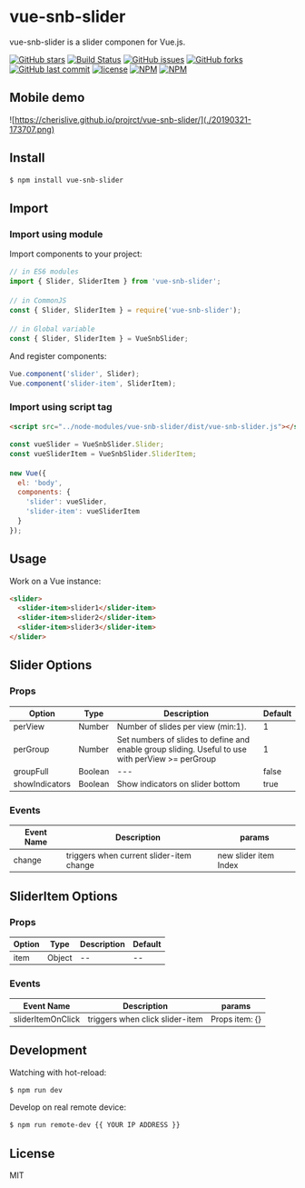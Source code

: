 # vue-snb-slider

vue-snb-slider is a slider componen for Vue.js.

[![GitHub stars](https://img.shields.io/github/stars/cherislive/vue-snb-slider.svg?style=flat-square)](https://github.com/cherislive/vue-snb-slider/stargazers)
[![Build Status](https://travis-ci.org/cherislive/vue-snb-slider.svg?branch=master)](https://travis-ci.org/cherislive/vue-snb-slider)
[![GitHub issues](https://img.shields.io/github/issues/cherislive/vue-snb-slider.svg?style=flat-square)](https://github.com/cherislive/vue-snb-slider/issues)
[![GitHub forks](https://img.shields.io/github/forks/cherislive/vue-snb-slider.svg?style=flat-square)](https://github.com/cherislive/vue-snb-slider/network)
[![GitHub last commit](https://img.shields.io/github/last-commit/google/skia.svg?style=flat-square)](https://github.com/cherislive/vue-snb-slider)
[![license](https://img.shields.io/github/license/mashape/apistatus.svg?style=flat-square)](https://github.com/cherislive/vue-snb-slider)
[![NPM](https://nodei.co/npm/vue-snb-slider.png?downloads=true&downloadRank=true&stars=true)](https://nodei.co/npm/vue-snb-slider/)
[![NPM](https://nodei.co/npm-dl/vue-snb-slider.png?months=9&height=3)](https://nodei.co/npm/vue-snb-slider/)



## Mobile demo

![https://cherislive.github.io/projrct/vue-snb-slider/](./20190321-173707.png)

## Install

```bash
$ npm install vue-snb-slider
```

## Import

### Import using module

Import components to your project:

``` js
// in ES6 modules
import { Slider, SliderItem } from 'vue-snb-slider';

// in CommonJS
const { Slider, SliderItem } = require('vue-snb-slider');

// in Global variable
const { Slider, SliderItem } = VueSnbSlider;
```

And register components:

``` js
Vue.component('slider', Slider);
Vue.component('slider-item', SliderItem);
```

### Import using script tag

``` html
<script src="../node-modules/vue-snb-slider/dist/vue-snb-slider.js"></script>
```

``` js
const vueSlider = VueSnbSlider.Slider;
const vueSliderItem = VueSnbSlider.SliderItem;

new Vue({
  el: 'body',
  components: {
    'slider': vueSlider,
    'slider-item': vueSliderItem
  }
});
```

## Usage

Work on a Vue instance:

```HTML
<slider>
  <slider-item>slider1</slider-item>
  <slider-item>slider2</slider-item>
  <slider-item>slider3</slider-item>
</slider>
```
## Slider Options

### Props

| Option | Type | Description | Default |
| ----- | ----- | ----- | ----- |
| perView | Number | Number of slides per view (min:1). | 1 |
| perGroup | Number | Set numbers of slides to define and enable group sliding. Useful to use with perView >= perGroup | 1 |
| groupFull | Boolean | --- | false |
| showIndicators | Boolean | Show indicators on slider bottom | true |

### Events

| Event Name | Description | params |
| ----- | ----- | ----- |
| change | triggers when current slider-item change | new slider item Index |

## SliderItem Options

### Props

| Option | Type | Description | Default |
| ----- | ----- | ----- | ----- |
| item | Object | -- | -- |

### Events

| Event Name | Description | params |
| ----- | ----- | ----- |
| sliderItemOnClick | triggers when click slider-item | Props item: {}  |

## Development

Watching with hot-reload:

```bash
$ npm run dev
```

Develop on real remote device:

```bash
$ npm run remote-dev {{ YOUR IP ADDRESS }}
```

## License

MIT
